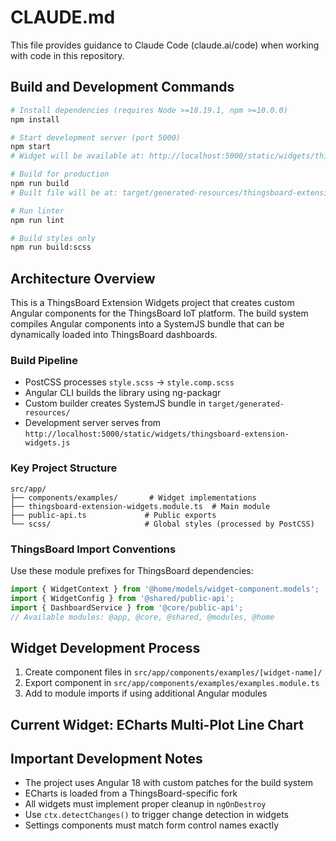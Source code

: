 # CLAUDE.md

This file provides guidance to Claude Code (claude.ai/code) when working with code in this repository.

## Build and Development Commands

```bash
# Install dependencies (requires Node >=18.19.1, npm >=10.0.0)
npm install

# Start development server (port 5000)
npm start
# Widget will be available at: http://localhost:5000/static/widgets/thingsboard-extension-widgets.js

# Build for production
npm run build
# Built file will be at: target/generated-resources/thingsboard-extension-widgets.js

# Run linter
npm run lint

# Build styles only
npm run build:scss
```

## Architecture Overview

This is a ThingsBoard Extension Widgets project that creates custom Angular components for the ThingsBoard IoT platform. The build system compiles Angular components into a SystemJS bundle that can be dynamically loaded into ThingsBoard dashboards.

### Build Pipeline
- PostCSS processes `style.scss` → `style.comp.scss`
- Angular CLI builds the library using ng-packagr
- Custom builder creates SystemJS bundle in `target/generated-resources/`
- Development server serves from `http://localhost:5000/static/widgets/thingsboard-extension-widgets.js`

### Key Project Structure
```
src/app/
├── components/examples/       # Widget implementations
├── thingsboard-extension-widgets.module.ts  # Main module
├── public-api.ts             # Public exports
└── scss/                     # Global styles (processed by PostCSS)
```

### ThingsBoard Import Conventions
Use these module prefixes for ThingsBoard dependencies:
```typescript
import { WidgetContext } from '@home/models/widget-component.models';
import { WidgetConfig } from '@shared/public-api';
import { DashboardService } from '@core/public-api';
// Available modules: @app, @core, @shared, @modules, @home
```

## Widget Development Process

1. Create component files in `src/app/components/examples/[widget-name]/`
2. Export component in `src/app/components/examples/examples.module.ts`
3. Add to module imports if using additional Angular modules

## Current Widget: ECharts Multi-Plot Line Chart

## Important Development Notes

- The project uses Angular 18 with custom patches for the build system
- ECharts is loaded from a ThingsBoard-specific fork
- All widgets must implement proper cleanup in `ngOnDestroy`
- Use `ctx.detectChanges()` to trigger change detection in widgets
- Settings components must match form control names exactly